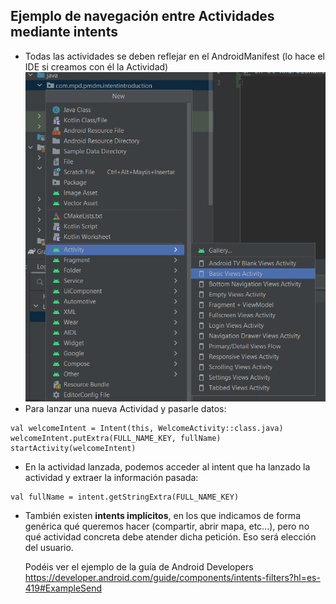 ## Ejemplo de navegación entre Actividades mediante intents
 - Todas las actividades se deben reflejar en el AndroidManifest (lo hace el IDE si creamos con él la Actividad)
![img.png](img.png)
 - Para lanzar una nueva Actividad y pasarle datos:
``` 
val welcomeIntent = Intent(this, WelcomeActivity::class.java)
welcomeIntent.putExtra(FULL_NAME_KEY, fullName)
startActivity(welcomeIntent)
```
- En la actividad lanzada, podemos acceder al intent que ha lanzado la actividad y extraer la información pasada:
```
val fullName = intent.getStringExtra(FULL_NAME_KEY)
```

 - También existen **intents implícitos**, en los que indicamos de forma genérica qué queremos hacer (compartir, abrir mapa, etc...), pero no
qué actividad concreta debe atender dicha petición. Eso será elección del usuario. 

    Podéis ver el ejemplo de la guía de Android Developers https://developer.android.com/guide/components/intents-filters?hl=es-419#ExampleSend


